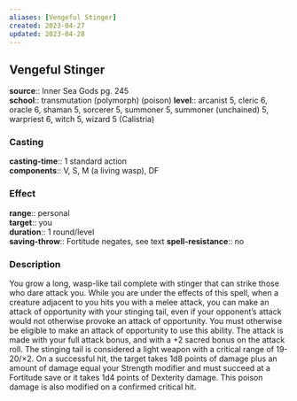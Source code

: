 ```yaml
---
aliases: [Vengeful Stinger]
created: 2023-04-27
updated: 2023-04-28
---
```


## Vengeful Stinger

**source**:: Inner Sea Gods pg. 245  
**school**:: transmutation (polymorph) (poison)
**level**:: arcanist 5, cleric 6, oracle 6, shaman 5, sorcerer 5, summoner 5, summoner (unchained) 5, warpriest 6, witch 5, wizard 5 (Calistria)

### Casting

**casting-time**:: 1 standard action  
**components**:: V, S, M (a living wasp), DF

### Effect

**range**:: personal  
**target**:: you  
**duration**:: 1 round/level  
**saving-throw**:: Fortitude negates, see text
**spell-resistance**:: no

### Description

You grow a long, wasp-like tail complete with stinger that can strike those who dare attack you. While you are under the effects of this spell, when a creature adjacent to you hits you with a melee attack, you can make an attack of opportunity with your stinging tail, even if your opponent’s attack would not otherwise provoke an attack of opportunity. You must otherwise be eligible to make an attack of opportunity to use this ability. The attack is made with your full attack bonus, and with a +2 sacred bonus on the attack roll. The stinging tail is considered a light weapon with a critical range of 19-20/×2. On a successful hit, the target takes 1d8 points of damage plus an amount of damage equal your Strength modifier and must succeed at a Fortitude save or it takes 1d4 points of Dexterity damage. This poison damage is also modified on a confirmed critical hit.
